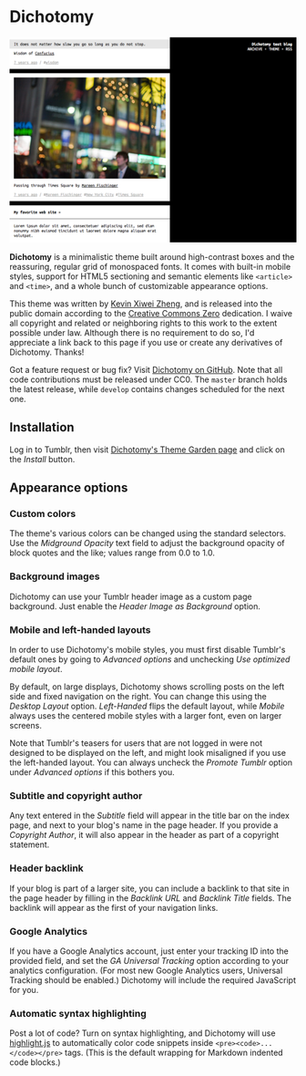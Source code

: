 # Dichotomy

![](screenshots/default.png)

**Dichotomy** is a minimalistic theme built around high-contrast boxes
and the reassuring, regular grid of monospaced fonts.
It comes with built-in mobile styles, support for HTML5 sectioning and
semantic elements like `<article>` and `<time>`, and a whole bunch of
customizable appearance options.

This theme was written by [Kevin Xiwei Zheng](https://room208.org/),
and is released into the public domain according to the [Creative
Commons Zero](http://creativecommons.org/publicdomain/zero/1.0/)
dedication.
I waive all copyright and related or neighboring rights to this work to
the extent possible under law.
Although there is no requirement to do so, I'd appreciate a link back to
this page if you use or create any derivatives of Dichotomy.
Thanks!

Got a feature request or bug fix?
Visit [Dichotomy on GitHub](https://github.com/kxz/dichotomy).
Note that all code contributions must be released under CC0.
The `master` branch holds the latest release,
while `develop` contains changes scheduled for the next one.


## Installation

Log in to Tumblr, then visit [Dichotomy's Theme Garden
page](http://www.tumblr.com/theme/38335) and click on the *Install*
button.


## Appearance options

### Custom colors

The theme's various colors can be changed using the standard selectors.
Use the *Midground Opacity* text field to adjust the background opacity
of block quotes and the like; values range from 0.0 to 1.0.

### Background images

Dichotomy can use your Tumblr header image as a custom page background.
Just enable the *Header Image as Background* option.

### Mobile and left-handed layouts

In order to use Dichotomy's mobile styles, you must first disable
Tumblr's default ones by going to *Advanced options* and unchecking *Use
optimized mobile layout*.

By default, on large displays, Dichotomy shows scrolling posts on the
left side and fixed navigation on the right.
You can change this using the *Desktop Layout* option.
*Left-Handed* flips the default layout, while *Mobile* always uses the
centered mobile styles with a larger font, even on larger screens.

Note that Tumblr's teasers for users that are not logged in were not
designed to be displayed on the left, and might look misaligned if you
use the left-handed layout.
You can always uncheck the *Promote Tumblr* option under *Advanced
options* if this bothers you.

### Subtitle and copyright author

Any text entered in the *Subtitle* field will appear in the title bar on
the index page, and next to your blog's name in the page header.
If you provide a *Copyright Author*, it will also appear in the header
as part of a copyright statement.

### Header backlink

If your blog is part of a larger site, you can include a backlink to
that site in the page header by filling in the *Backlink URL* and
*Backlink Title* fields.
The backlink will appear as the first of your navigation links.

### Google Analytics

If you have a Google Analytics account, just enter your tracking ID into
the provided field, and set the *GA Universal Tracking* option according
to your analytics configuration.
(For most new Google Analytics users, Universal Tracking should be
enabled.)
Dichotomy will include the required JavaScript for you.

### Automatic syntax highlighting

Post a lot of code?
Turn on syntax highlighting, and Dichotomy will use
[highlight.js](http://softwaremaniacs.org/soft/highlight/en/)
to automatically color code snippets inside
`<pre><code>...</code></pre>` tags.
(This is the default wrapping for Markdown indented code blocks.)
